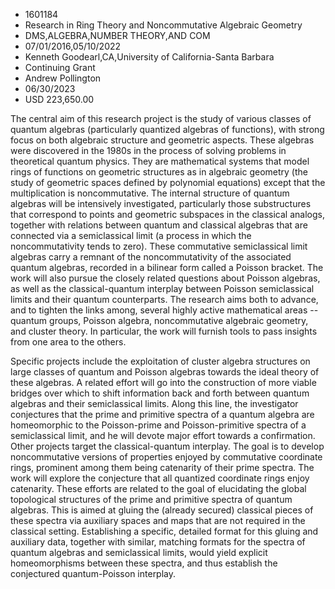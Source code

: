 
* 1601184
* Research in Ring Theory and Noncommutative Algebraic Geometry
* DMS,ALGEBRA,NUMBER THEORY,AND COM
* 07/01/2016,05/10/2022
* Kenneth Goodearl,CA,University of California-Santa Barbara
* Continuing Grant
* Andrew Pollington
* 06/30/2023
* USD 223,650.00

The central aim of this research project is the study of various classes of
quantum algebras (particularly quantized algebras of functions), with strong
focus on both algebraic structure and geometric aspects. These algebras were
discovered in the 1980s in the process of solving problems in theoretical
quantum physics. They are mathematical systems that model rings of functions on
geometric structures as in algebraic geometry (the study of geometric spaces
defined by polynomial equations) except that the multiplication is
noncommutative. The internal structure of quantum algebras will be intensively
investigated, particularly those substructures that correspond to points and
geometric subspaces in the classical analogs, together with relations between
quantum and classical algebras that are connected via a semiclassical limit (a
process in which the noncommutativity tends to zero). These commutative
semiclassical limit algebras carry a remnant of the noncommutativity of the
associated quantum algebras, recorded in a bilinear form called a Poisson
bracket. The work will also pursue the closely related questions about Poisson
algebras, as well as the classical-quantum interplay between Poisson
semiclassical limits and their quantum counterparts. The research aims both to
advance, and to tighten the links among, several highly active mathematical
areas -- quantum groups, Poisson algebra, noncommutative algebraic geometry, and
cluster theory. In particular, the work will furnish tools to pass insights from
one area to the others.

Specific projects include the exploitation of cluster algebra structures on
large classes of quantum and Poisson algebras towards the ideal theory of these
algebras. A related effort will go into the construction of more viable bridges
over which to shift information back and forth between quantum algebras and
their semiclassical limits. Along this line, the investigator conjectures that
the prime and primitive spectra of a quantum algebra are homeomorphic to the
Poisson-prime and Poisson-primitive spectra of a semiclassical limit, and he
will devote major effort towards a confirmation. Other projects target the
classical-quantum interplay. The goal is to develop noncommutative versions of
properties enjoyed by commutative coordinate rings, prominent among them being
catenarity of their prime spectra. The work will explore the conjecture that all
quantized coordinate rings enjoy catenarity. These efforts are related to the
goal of elucidating the global topological structures of the prime and primitive
spectra of quantum algebras. This is aimed at gluing the (already secured)
classical pieces of these spectra via auxiliary spaces and maps that are not
required in the classical setting. Establishing a specific, detailed format for
this gluing and auxiliary data, together with similar, matching formats for the
spectra of quantum algebras and semiclassical limits, would yield explicit
homeomorphisms between these spectra, and thus establish the conjectured
quantum-Poisson interplay.
